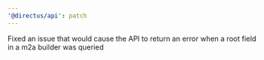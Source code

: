 ```yaml
---
'@directus/api': patch
---
```


Fixed an issue that would cause the API to return an error when a root field in a m2a builder was queried
